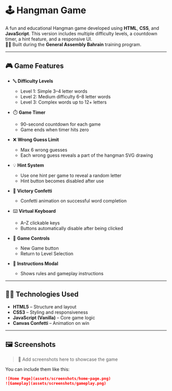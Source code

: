 # 🕹️ Hangman Game

A fun and educational Hangman game developed using **HTML**, **CSS**, and **JavaScript**. This version includes multiple difficulty levels, a countdown timer, a hint feature, and a responsive UI.  
🧑‍🏫 Built during the **General Assembly Bahrain** training program.

---

## 🎮 Game Features

- 🔤 **Difficulty Levels**
  - Level 1: Simple 3–4 letter words
  - Level 2: Medium difficulty 6–8 letter words
  - Level 3: Complex words up to 12+ letters

- ⏱️ **Game Timer**
  - 90-second countdown for each game
  - Game ends when timer hits zero

- ❌ **Wrong Guess Limit**
  - Max 6 wrong guesses
  - Each wrong guess reveals a part of the hangman SVG drawing

- 💡 **Hint System**
  - Use one hint per game to reveal a random letter
  - Hint button becomes disabled after use

- 🎊 **Victory Confetti**
  - Confetti animation on successful word completion

- ⌨️ **Virtual Keyboard**
  - A–Z clickable keys
  - Buttons automatically disable after being clicked

- 🔁 **Game Controls**
  - New Game button
  - Return to Level Selection

- 📜 **Instructions Modal**
  - Shows rules and gameplay instructions

---

## 🧑‍💻 Technologies Used

- **HTML5** – Structure and layout  
- **CSS3** – Styling and responsiveness  
- **JavaScript (Vanilla)** – Core game logic  
- **Canvas Confetti** – Animation on win

---

## 🖼️ Screenshots

> 📸 Add screenshots here to showcase the game

You can include them like this:

```markdown
![Home Page](assets/screenshots/home-page.png)
![Gameplay](assets/screenshots/gameplay.png)
